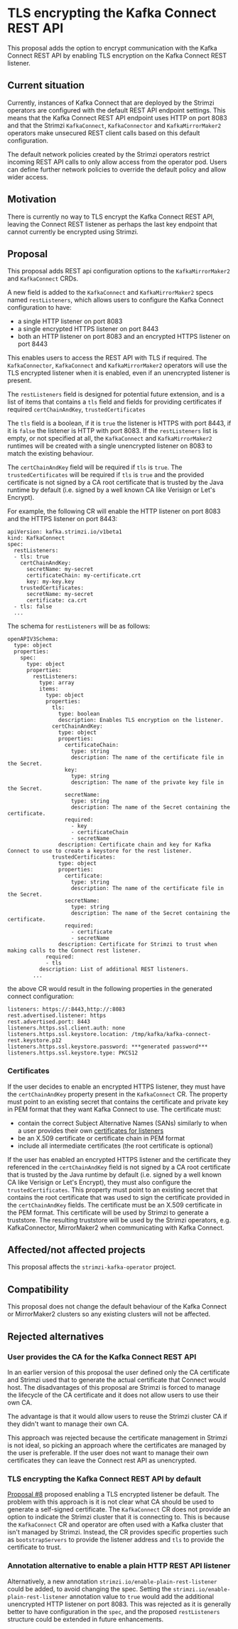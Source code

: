 # TLS encrypting the Kafka Connect REST API

This proposal adds the option to encrypt communication with the Kafka Connect REST API by enabling TLS encryption on the Kafka Connect REST listener.

## Current situation

Currently, instances of Kafka Connect that are deployed by the Strimzi operators are configured with the default REST API endpoint settings.
This means that the Kafka Connect REST API endpoint uses HTTP on port 8083 and that the Strimzi `KafkaConnect`, `KafkaConnector` and `KafkaMirrorMaker2` operators make unsecured REST client calls based on this default configuration.

The default network policies created by the Strimzi operators restrict incoming REST API calls to only allow access from the operator pod.
Users can define further network policies to override the default policy and allow wider access.

## Motivation

There is currently no way to TLS encrypt the Kafka Connect REST API, leaving the Connect REST listener as perhaps the last key endpoint that cannot currently be encrypted using Strimzi.

## Proposal

This proposal adds REST api configuration options to the `KafkaMirrorMaker2` and `KafkaConnect` CRDs.

A new field is added to the `KafkaConnect` and `KafkaMirrorMaker2` specs named `restListeners`, which allows users to configure the Kafka Connect configuration to have:
  - a single HTTP listener on port 8083
  - a single encrypted HTTPS listener on port 8443
  - both an HTTP listener on port 8083 and an encrypted HTTPS listener on port 8443
  
This enables users to access the REST API with TLS if required.
The `KafkaConnector`, `KafkaConnect` and `KafkaMirrorMaker2` operators will use the TLS encrypted listener when it is enabled, even if an unencrypted listener is present.

The `restListeners` field is designed for potential future extension, and is a list of items that contains a `tls` field and fields for providing certificates if required `certChainAndKey`, `trustedCertificates`

The `tls` field is a boolean, if it is `true` the listener is HTTPS with port 8443, if it is `false` the listener is HTTP with port 8083. If the `restListeners` list is empty, or not specified at all, the `KafkaConnect` and `KafkaMirrorMaker2` 
runtimes will be created with a single unencrypted listener on 8083 to match the existing behaviour.

The `certChainAndKey` field will be required if `tls` is `true`. The `trustedCertificates` will be required if `tls` is `true` and the provided 
certificate is not signed by a CA root certificate that is trusted by the Java runtime by default (i.e. signed by a well known CA like
Verisign or Let's Encrypt).

For example, the following CR will enable the HTTP listener on port 8083 and the HTTPS listener on port 8443:
```
apiVersion: kafka.strimzi.io/v1beta1
kind: KafkaConnect
spec:
  restListeners:
  - tls: true
    certChainAndKey:
      secretName: my-secret
      certificateChain: my-certificate.crt
      key: my-key.key
    trustedCertificates:
      secretName: my-secret
      certificate: ca.crt
  - tls: false
  ...
```

The schema for `restListeners` will be as follows:
```
openAPIV3Schema:
  type: object
  properties:
    spec:
      type: object
      properties:
        restListeners:
          type: array
          items:
            type: object
            properties:
              tls:
                type: boolean
                description: Enables TLS encryption on the listener.
              certChainAndKey:
                type: object
                properties:
                  certificateChain:
                    type: string
                    description: The name of the certificate file in the Secret.
                  key:
                    type: string
                    description: The name of the private key file in the Secret.
                  secretName:
                    type: string
                    description: The name of the Secret containing the certificate.
                  required:
                    - key
                    - certificateChain
                    - secretName
                description: Certificate chain and key for Kafka Connect to use to create a keystore for the rest listener.
              trustedCertificates:
                type: object
                properties:
                  certificate:
                    type: string
                    description: The name of the certificate file in the Secret.
                  secretName:
                    type: string
                    description: The name of the Secret containing the certificate.
                  required:
                    - certificate
                    - secretName
                description: Certificate for Strimzi to trust when making calls to the Connect rest listener.
            required:
            - tls
          description: List of additional REST listeners.
        ...
```

the above CR would result in the following properties in the generated connect configuration:

```
listeners: https://:8443,http://:8083
rest.advertised.listener: https
rest.advertised.port: 8443
listeners.https.ssl.client.auth: none
listeners.https.ssl.keystore.location: /tmp/kafka/kafka-connect-rest.keystore.p12
listeners.https.ssl.keystore.password: ***generated password***
listeners.https.ssl.keystore.type: PKCS12
```

### Certificates

If the user decides to enable an encrypted HTTPS listener, they must have the `certChainAndKey` 
property present in the `KafkaConnect` CR. The property must point to an existing secret that contains the 
certificate and private key in PEM format that they want Kafka Connect to use. The certificate must:

 - contain the correct 
Subject Alternative Names (SANs) similarly to when a user provides their own [certificates for listeners](
https://strimzi.io/docs/operators/latest/using.html#ref-alternative-subjects-certs-for-listeners-str)
 - be an X.509 certificate or certificate chain in PEM format
 - include all intermediate certificates (the root certificate is optional)

If the user has enabled an encrypted HTTPS listener and the certificate they referenced in the `certChainAndKey` field 
is not signed by a CA root certificate that is trusted by the Java runtime by default (i.e. signed by a well known CA like 
Verisign or Let's Encrypt), they must also configure the `trustedCertificates`. This property must point to an 
existing secret that contains the root certificate that was used to sign the certificate provided in the `certChainAndKey` fields. 
The certificate must be an X.509 certificate in the PEM format. This certificate will be used by Strimzi to generate a truststore. 
The resulting truststore will be used by the Strimzi operators, e.g. KafkaConnector, MirrorMaker2 when communicating with Kafka Connect.

## Affected/not affected projects

This proposal affects the `strimzi-kafka-operator` project.

## Compatibility

This proposal does not change the default behaviour of the Kafka Connect or MirrorMaker2 clusters so any existing clusters will not be affected.

## Rejected alternatives

### User provides the CA for the Kafka Connect REST API

In an earlier version of this proposal the user defined only the CA certificate and Strimzi used that to generate the actual certificate 
that Connect would host. The disadvantages of this proposal are Strimzi is forced to manage the lifecycle of the CA certificate and 
it does not allow users to use their own CA.

The advantage is that it would allow users to reuse the Strimzi cluster CA if they didn't want to manage their own CA.

This approach was rejected because the certificate management in Strimzi is not ideal, so picking an approach where the certificates 
are managed by the user is preferable. If the user does not want to manage their own certificates they can leave the Connect rest API 
as unencrypted.

### TLS encrypting the Kafka Connect REST API by default

[Proposal #8](008-tls-encrypt-the-kafka-connect-rest-api.md) proposed enabling a TLS encrypted listener be default. The problem with this approach is it is 
not clear what CA should be used to generate a self-signed certificate. The `KafkaConnect` CR does not provide an option to indicate the Strimzi cluster that 
it is connecting to. This is because the `KafkaConnect` CR and operator are often used with a Kafka cluster that isn't managed by Strimzi. Instead, the CR provides 
specific properties such as `bootstrapServers` to provide the listener address and `tls` to provide the certificate to trust.

### Annotation alternative to enable a plain HTTP REST API listener

Alternatively, a new annotation `strimzi.io/enable-plain-rest-listener` could be added, to avoid changing the spec.
Setting the `strimzi.io/enable-plain-rest-listener` annotation value to `true` would add the additional unencrypted HTTP listener on port 8083.
This was rejected as it is generally better to have configuration in the `spec`, and the proposed `restListeners` structure could be extended in future enhancements.
